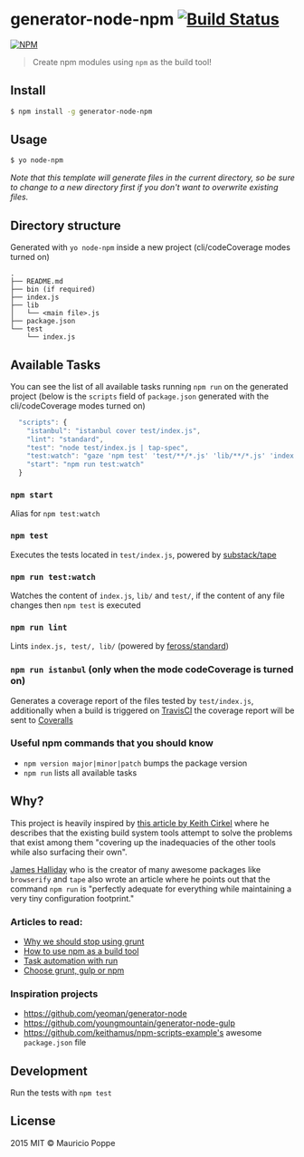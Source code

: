 # generator-node-npm [![Build Status][travis-image]][travis-url]

[![NPM][npm-image]][npm-url]

> Create npm modules using `npm` as the build tool!

## Install

```sh
$ npm install -g generator-node-npm
```

## Usage

```sh
$ yo node-npm
```

*Note that this template will generate files in the current directory, so be sure to change to a
new directory first if you don't want to overwrite existing files.*

## Directory structure

Generated with `yo node-npm` inside a new project (cli/codeCoverage modes turned on)

```
.
├── README.md
├── bin (if required)
├── index.js
├── lib
│   └── <main file>.js
├── package.json
└── test
    └── index.js
```

## Available Tasks

You can see the list of all available tasks running `npm run` on the generated project (below is the
`scripts` field of `package.json` generated with the cli/codeCoverage modes turned on)

```javascript
  "scripts": {
    "istanbul": "istanbul cover test/index.js",
    "lint": "standard",
    "test": "node test/index.js | tap-spec",
    "test:watch": "gaze 'npm test' 'test/**/*.js' 'lib/**/*.js' 'index.js'",
    "start": "npm run test:watch"
  }
```

### `npm start`

Alias for `npm test:watch`

### `npm test`

Executes the tests located in `test/index.js`, powered by [substack/tape](https://github.com/substack/tape)

### `npm run test:watch`

Watches the content of `index.js`, `lib/` and `test/`, if the content of any file changes then `npm test` is executed

### `npm run lint`

Lints `index.js, test/, lib/` (powered by [feross/standard](https://github.com/feross/standard))

### `npm run istanbul` (only when the mode codeCoverage is turned on)

Generates a coverage report of the files tested by `test/index.js`, additionally when a
build is triggered on [TravisCI](https://travis-ci.org) the coverage report will be sent to
[Coveralls](https://coveralls.io/)

### Useful npm commands that you should know

- `npm version major|minor|patch` bumps the package version
- `npm run` lists all available tasks

## Why?

This project is heavily inspired by [this article by Keith Cirkel][stop-using-grunt-gulp] where he describes that
the existing build system tools attempt to solve the problems that exist among them "covering up the inadequacies
of the other tools while also surfacing their own".

[James Halliday](https://www.npmjs.com/~substack) who is the creator of many awesome packages like `browserify` and
`tape` also wrote an article where he points out that the command `npm run` is "perfectly adequate for everything
while maintaining a very tiny configuration footprint."

### Articles to read:

- [Why we should stop using grunt][stop]
- [How to use npm as a build tool][how-to]
- [Task automation with run][task-automation]
- [Choose grunt, gulp or npm][choose]

### Inspiration projects

- https://github.com/yeoman/generator-node
- https://github.com/youngmountain/generator-node-gulp
- https://github.com/keithamus/npm-scripts-example's awesome `package.json` file

## Development

Run the tests with `npm test`

## License

2015 MIT © Mauricio Poppe

[npm-image]: https://nodei.co/npm/generator-node-npm.png?downloads=true
[npm-url]: https://npmjs.org/package/generator-node-npm
[travis-image]: https://travis-ci.org/maurizzzio/generator-node-npm.svg?branch=master
[travis-url]: https://travis-ci.org/maurizzzio/generator-node-npm
[coveralls-image]: https://coveralls.io/repos/maurizzzio/generator-node-npm/badge.svg
[coveralls-url]: https://coveralls.io/r/maurizzzio/generator-node-npm
[stop-using-grunt-gulp]: http://blog.keithcirkel.co.uk/why-we-should-stop-using-grunt/

[stop]: http://blog.keithcirkel.co.uk/why-we-should-stop-using-grunt/
[how-to]: http://blog.keithcirkel.co.uk/how-to-use-npm-as-a-build-tool/
[task-automation]: http://substack.net/task_automation_with_npm_run
[choose]: http://ponyfoo.com/articles/choose-grunt-gulp-or-npm
